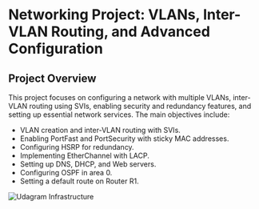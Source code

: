 # Networking Project: VLANs, Inter-VLAN Routing, and Advanced Configuration

## Project Overview

This project focuses on configuring a network with multiple VLANs, inter-VLAN routing using SVIs, enabling security and redundancy features, and setting up essential network services. The main objectives include:

- VLAN creation and inter-VLAN routing with SVIs.
- Enabling PortFast and PortSecurity with sticky MAC addresses.
- Configuring HSRP for redundancy.
- Implementing EtherChannel with LACP.
- Setting up DNS, DHCP, and Web servers.
- Configuring OSPF in area 0.
- Setting a default route on Router R1.


![Udagram Infrastructure](https://github.com/mohamedfayez-7/CCNA-BankInfrastructure/blob/a59e6c8041224d292ce52bd1f7567d8cd3e492ca/Capture.PNG)
